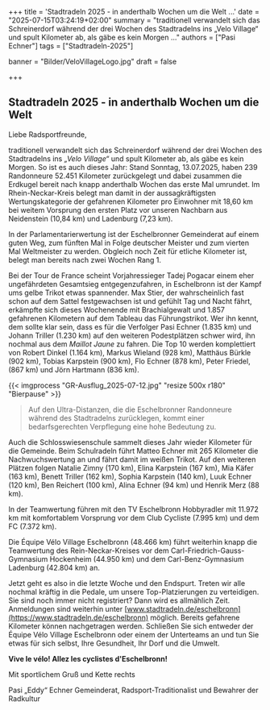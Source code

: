 +++
title = 'Stadtradeln 2025 - in anderthalb Wochen um die Welt ...'
date = "2025-07-15T03:24:19+02:00"
summary = "traditionell verwandelt sich das Schreinerdorf während der drei Wochen des Stadtradelns ins „Velo Village“ und spult Kilometer ab, als gäbe es kein Morgen ..."
authors = ["Pasi Echner"]
tags = ["Stadtradeln-2025"]

banner = "Bilder/VeloVillageLogo.jpg"
draft = false

+++
## Stadtradeln 2025 - in anderthalb Wochen um die Welt

Liebe Radsportfreunde,

traditionell verwandelt sich das Schreinerdorf während der drei Wochen des Stadtradelns ins *„Velo Village“* und spult Kilometer ab, als gäbe es kein Morgen. So ist es auch dieses Jahr: Stand Sonntag, 13.07.2025, haben 239 Randonneure 52.451 Kilometer zurückgelegt und dabei zusammen die Erdkugel bereit nach knapp anderthalb Wochen das erste Mal umrundet. Im Rhein-Neckar-Kreis belegt man damit in der aussagkräftigsten Wertungskategorie der gefahrenen Kilometer pro Einwohner mit 18,60 km bei weitem Vorsprung den ersten Platz vor unseren Nachbarn aus Neidenstein (10,84 km) und Ladenburg (7,23 km).

In der Parlamentarierwertung ist der Eschelbronner Gemeinderat auf einem guten Weg, zum fünften Mal in Folge deutscher Meister und zum vierten Mal Weltmeister zu werden. Obgleich noch Zeit für etliche Kilometer ist, belegt man bereits nach zwei Wochen Rang 1.

Bei der Tour de France scheint Vorjahressieger Tadej Pogacar einem eher ungefährdeten Gesamtsieg entgegenzufahren, in Eschelbronn ist der Kampf ums gelbe Trikot etwas spannender. Max Stier, der wahrscheinlich fast schon auf dem Sattel festgewachsen ist und gefühlt Tag und Nacht fährt, erkämpfte sich dieses Wochenende mit Brachialgewalt und 1.857 gefahrenen Kilometern auf dem Tableau das Führungstrikot. Wer ihn kennt, dem sollte klar sein, dass es für die Verfolger Pasi Echner (1.835 km) und Johann Triller (1.230 km) auf den weiteren Podestplätzen schwer wird, ihn nochmal aus dem *Maillot Jaune* zu fahren. Die Top 10 werden komplettiert von Robert Dinkel (1.164 km), Markus Wieland (928 km), Matthäus Bürkle (902 km), Tobias Karpstein (900 km), Flo Echner (878 km), Peter Friedel, (867 km) und Jörn Hartmann (836 km).

{{< imgprocess "GR-Ausflug_2025-07-12.jpg" "resize 500x r180" "Bierpause" >}}

> Auf den Ultra-Distanzen, die die Eschelbronner Randonneure während des Stadtradelns zurücklegen, kommt einer bedarfsgerechten Verpflegung eine hohe Bedeutung zu.

Auch die Schlosswiesenschule sammelt dieses Jahr wieder Kilometer für die Gemeinde. Beim Schulradeln führt Matteo Echner mit 265 Kilometer die Nachwuchswertung an und fährt damit im weißen Trikot. Auf den weiteren Plätzen folgen Natalie Zimny (170 km), Elina Karpstein (167 km), Mia Käfer (163 km), Benett Triller (162 km), Sophia Karpstein (140 km), Luuk Echner (120 km), Ben Reichert (100 km), Alina Echner (94 km) und Henrik Merz (88 km).

In der Teamwertung führen mit den TV Eschelbronn Hobbyradler mit 11.972 km mit komfortablem Vorsprung vor dem Club Cycliste (7.995 km) und dem FC (7.372 km).

Die Équipe Vélo Village Eschelbronn (48.466 km) führt weiterhin knapp die Teamwertung des Rein-Neckar-Kreises vor dem Carl-Friedrich-Gauss-Gymnasium Hockenheim (44.950 km) und dem Carl-Benz-Gymnasium Ladenburg (42.804 km) an.

Jetzt geht es also in die letzte Woche und den Endspurt. Treten wir alle nochmal kräftig in die Pedale, um unsere Top-Platzierungen zu verteidigen. Sie sind noch immer nicht registriert? Dann wird es allmählich Zeit. Anmeldungen sind weiterhin unter [www.stadtradeln.de/eschelbronn](https://www.stadtradeln.de/eschelbronn) möglich. Bereits gefahrene Kilometer können nachgetragen werden. Schließen Sie sich entweder der Équipe Vélo Village Eschelbronn oder einem der Unterteams an und tun Sie etwas für sich selbst, Ihre Gesundheit, Ihr Dorf und die Umwelt.

**Vive le vélo! Allez les cyclistes d'Eschelbronn!**

Mit sportlichem Gruß und Kette rechts

Pasi „Eddy“ Echner
Gemeinderat, Radsport-Traditionalist und Bewahrer der Radkultur
